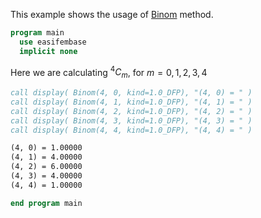 This example shows the usage of [Binom](Binom.md) method.

```fortran
program main
  use easifembase
  implicit none
```

Here we are calculating ${}^{4}C_{m}$, for $m=0,1,2,3,4$

```fortran
call display( Binom(4, 0, kind=1.0_DFP), "(4, 0) = " )
call display( Binom(4, 1, kind=1.0_DFP), "(4, 1) = " )
call display( Binom(4, 2, kind=1.0_DFP), "(4, 2) = " )
call display( Binom(4, 3, kind=1.0_DFP), "(4, 3) = " )
call display( Binom(4, 4, kind=1.0_DFP), "(4, 4) = " )
```

```txt title="Results"
(4, 0) = 1.00000
(4, 1) = 4.00000
(4, 2) = 6.00000
(4, 3) = 4.00000
(4, 4) = 1.00000
```

```fortran
end program main
```
